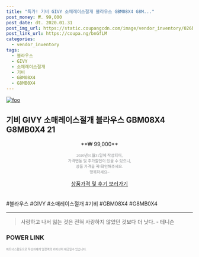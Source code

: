 ```yaml
--- 
title: "특가! 기비 GIVY 소매레이스절개 블라우스 GBM08X4 G8M..." 
post_money: ₩. 99,000 
post_date: dt. 2020.01.31 
post_img_url: https://static.coupangcdn.com/image/vendor_inventory/026b/f1f06e3bcd5e24fb26ef36d565c73758ca20c1260a70d31f76f534afb5cb.jpg 
post_link_url: https://coupa.ng/bnGfLM 
categories: 
  - vendor_inventory 
tags: 
  - 블라우스 
  - GIVY 
  - 소매레이스절개 
  - 기비 
  - GBM08X4 
  - G8MB0X4 
--- 
```

[![foo](https://static.coupangcdn.com/image/vendor_inventory/026b/f1f06e3bcd5e24fb26ef36d565c73758ca20c1260a70d31f76f534afb5cb.jpg)](https://coupa.ng/bnGfLM) 

## 기비 GIVY 소매레이스절개 블라우스 GBM08X4 G8MB0X4 21 
<p style="text-align: center;">**₩ 99,000**</p> 
<p style="text-align: center;"><span style="color: #898c8f; font-family: Georgia,Times,serif; font-size: 0.75em;">2020년01월31일에 작성되어, <br>가격변동 및 추가할인이 있을 수 있으니,<br> 상품 가격을 꼭!확인해주세요.<br>행복하세요~</span> 
</p>	 
<div markdown="0" style="text-align: center;"><a href="https://coupa.ng/bnGfLM" class="btn btn--success">상품가격 및 후기 보러가기</a></div> 
<br><br> 
  #블라우스 #GIVY #소매레이스절개 #기비 #GBM08X4 #G8MB0X4 
<hr> 

> 사랑하고 나서 잃는 것은 전혀 사랑하지 않았던 것보다 더 낫다. - 테니슨 


### POWER LINK


<span style="color: #898c8f; font-family: Georgia,Times,serif; font-size: 0.55em;">파트너스활동으로 작성자에게 일정액의 커미션이 제공될수 있습니다.</span> 

